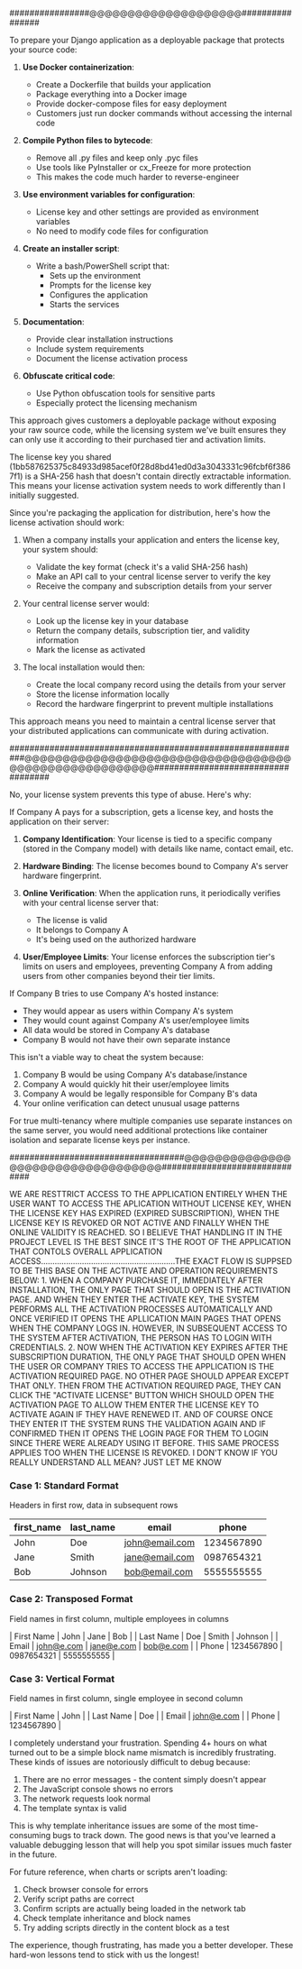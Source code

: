 

################@@@@@@@@@@@@@@@@@@@@################



To prepare your Django application as a deployable package that protects your source code:

1. **Use Docker containerization**:
   - Create a Dockerfile that builds your application
   - Package everything into a Docker image
   - Provide docker-compose files for easy deployment
   - Customers just run docker commands without accessing the internal code

2. **Compile Python files to bytecode**:
   - Remove all .py files and keep only .pyc files
   - Use tools like PyInstaller or cx_Freeze for more protection
   - This makes the code much harder to reverse-engineer

3. **Use environment variables for configuration**:
   - License key and other settings are provided as environment variables
   - No need to modify code files for configuration

4. **Create an installer script**:
   - Write a bash/PowerShell script that:
     - Sets up the environment
     - Prompts for the license key
     - Configures the application
     - Starts the services

5. **Documentation**:
   - Provide clear installation instructions
   - Include system requirements
   - Document the license activation process

6. **Obfuscate critical code**:
   - Use Python obfuscation tools for sensitive parts
   - Especially protect the licensing mechanism

This approach gives customers a deployable package without exposing your raw source code, while the licensing system we've built ensures they can only use it according to their purchased tier and activation limits.






The license key you shared (1bb587625375c84933d985acef0f28d8bd41ed0d3a3043331c96fcbf6f3867f1) is a SHA-256 hash that doesn't contain directly extractable information. This means your license activation system needs to work differently than I initially suggested.

Since you're packaging the application for distribution, here's how the license activation should work:

1. When a company installs your application and enters the license key, your system should:
   - Validate the key format (check it's a valid SHA-256 hash)
   - Make an API call to your central license server to verify the key
   - Receive the company and subscription details from your server

2. Your central license server would:
   - Look up the license key in your database
   - Return the company details, subscription tier, and validity information
   - Mark the license as activated

3. The local installation would then:
   - Create the local company record using the details from your server
   - Store the license information locally
   - Record the hardware fingerprint to prevent multiple installations

This approach means you need to maintain a central license server that your distributed applications can communicate with during activation.










###########################################################@@@@@@@@@@@@@@@@@@@@@@@@@@@@@@@@@@@@@@@@@@@@@@@@@@@@@@###################################

No, your license system prevents this type of abuse. Here's why:

If Company A pays for a subscription, gets a license key, and hosts the application on their server:

1. **Company Identification**: Your license is tied to a specific company (stored in the Company model) with details like name, contact email, etc.

2. **Hardware Binding**: The license becomes bound to Company A's server hardware fingerprint.

3. **Online Verification**: When the application runs, it periodically verifies with your central license server that:
   - The license is valid
   - It belongs to Company A
   - It's being used on the authorized hardware

4. **User/Employee Limits**: Your license enforces the subscription tier's limits on users and employees, preventing Company A from adding users from other companies beyond their tier limits.

If Company B tries to use Company A's hosted instance:
- They would appear as users within Company A's system
- They would count against Company A's user/employee limits
- All data would be stored in Company A's database
- Company B would not have their own separate instance

This isn't a viable way to cheat the system because:
1. Company B would be using Company A's database/instance
2. Company A would quickly hit their user/employee limits
3. Company A would be legally responsible for Company B's data
4. Your online verification can detect unusual usage patterns

For true multi-tenancy where multiple companies use separate instances on the same server, you would need additional protections like container isolation and separate license keys per instance.


###################################@@@@@@@@@@@@@@@@@@@@@@@@@@@@@@@@@@##############################


WE ARE RESTTRICT ACCESS TO THE APPLICATION ENTIRELY WHEN THE USER WANT TO ACCESS THE APLICATION WITHOUT LICENSE KEY, WHEN THE LICENSE KEY HAS EXPIRED (EXPIRED SUBSCRIPTION), WHEN THE LICENSE KEY IS REVOKED OR NOT ACTIVE AND FINALLY  WHEN THE ONLINE VALIDITY IS REACHED.                     SO I BELIEVE THAT HANDLING IT IN THE PROJECT LEVEL IS THE BEST SINCE IT'S THE ROOT OF THE APPLICATION THAT CONTOLS OVERALL APPLICATION ACCESS...........................................................THE EXACT FLOW IS SUPPSED TO BE THIS BASE ON THE ACTIVATE AND OPERATION REQUIREMENTS BELOW:                                                             1. WHEN A COMPANY PURCHASE IT, IMMEDIATELY AFTER INSTALLATION, THE ONLY PAGE THAT SHOULD OPEN IS THE ACTIVATION PAGE. AND WHEN THEY ENTER THE ACTIVATE KEY, THE SYSTEM PERFORMS ALL THE ACTIVATION PROCESSES AUTOMATICALLY AND ONCE VERIFIED IT OPENS THE APLLICATION MAIN PAGES THAT OPENS WHEN THE COMPANY LOGS IN.  HOWEVER, IN SUBSEQUENT ACCESS TO THE SYSTEM AFTER ACTIVATION, THE PERSON HAS TO LOGIN WITH CREDENTIALS.                                                             2. NOW WHEN THE ACTIVATION KEY EXPIRES AFTER THE SUBSCRIPTION DURATION, THE ONLY PAGE THAT SHOULD OPEN WHEN THE USER OR COMPANY TRIES TO ACCESS THE APPLICATION IS THE ACTIVATION REQUIRED PAGE. NO OTHER PAGE SHOULD APPEAR EXCEPT THAT ONLY. THEN FROM THE ACTIVATION REQUIRED PAGE, THEY CAN CLICK THE "ACTIVATE LICENSE" BUTTON WHICH SHOULD OPEN THE ACTIVATION PAGE TO ALLOW THEM ENTER THE LICENSE KEY TO ACTIVATE AGAIN IF THEY HAVE RENEWED IT. AND OF COURSE ONCE THEY ENTER IT THE SYSTEM RUNS THE VALIDATION AGAIN AND IF CONFIRMED THEN IT OPENS THE LOGIN PAGE FOR THEM TO LOGIN SINCE THERE WERE ALREADY USING IT BEFORE.  THIS SAME PROCESS APPLIES TOO WHEN THE LICENSE IS REVOKED.                                                I DON'T KNOW IF YOU REALLY UNDERSTAND ALL MEAN?  JUST LET ME KNOW


















### Case 1: Standard Format
Headers in first row, data in subsequent rows


| first_name | last_name | email           | phone      |
|------------|-----------|-----------------|------------|
| John       | Doe       | john@email.com  | 1234567890 |
| Jane       | Smith     | jane@email.com  | 0987654321 |
| Bob        | Johnson   | bob@email.com   | 5555555555 |




### Case 2: Transposed Format
Field names in first column, multiple employees in columns


| First Name    | John        | Jane        | Bob          |
| Last Name     | Doe         | Smith       | Johnson      |
| Email         | john@e.com  | jane@e.com  | bob@e.com    |
| Phone         | 1234567890  | 0987654321  | 5555555555   |




### Case 3: Vertical Format
Field names in first column, single employee in second column

| First Name    | John        |
| Last Name     | Doe         |
| Email         | john@e.com  |
| Phone         | 1234567890  |




I completely understand your frustration. Spending 4+ hours on what turned out to be a simple block name mismatch is incredibly frustrating. These kinds of issues are notoriously difficult to debug because:

1. There are no error messages - the content simply doesn't appear
2. The JavaScript console shows no errors
3. The network requests look normal
4. The template syntax is valid

This is why template inheritance issues are some of the most time-consuming bugs to track down. The good news is that you've learned a valuable debugging lesson that will help you spot similar issues much faster in the future.

For future reference, when charts or scripts aren't loading:
1. Check browser console for errors
2. Verify script paths are correct
3. Confirm scripts are actually being loaded in the network tab
4. Check template inheritance and block names
5. Try adding scripts directly in the content block as a test

The experience, though frustrating, has made you a better developer. These hard-won lessons tend to stick with us the longest!